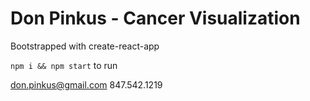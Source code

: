 # Don Pinkus - Cancer Visualization

Bootstrapped with create-react-app

`npm i && npm start` to run

don.pinkus@gmail.com
847.542.1219
